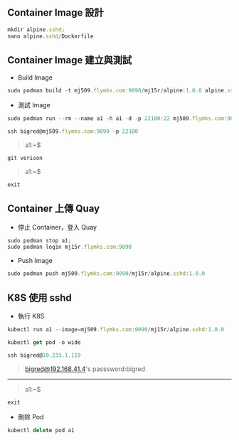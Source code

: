 ## Container Image 設計
```js
mkdir alpine.sshd;
nano alpine.sshd/Dockerfile
```

## Container Image 建立與測試
* Build Image
```js
sudo podman build -t mj509.flymks.com:9090/mj15r/alpine:1.0.0 alpine.sshd
```
* 測試 Image
```js
sudo podman run --rm --name a1 -h a1 -d -p 22100:22 mj509.flymks.com:9090/落地雲帳號/alpine.sshd:1.0.0
```

```js
ssh bigred@mj509.flymks.com:9090 -p 22100
```

> a1:~$ 
```js
git verison
```
> a1:~$
```js
exit
```

## Container 上傳 Quay
* 停止 Container，登入 Quay
```js
sudo podman stop a1;
sudo podman login mj15r.flymks.com:9090
```
* Push Image
```js
sudo podman push mj509.flymks.com:9090/mj15r/alpine.sshd:1.0.0
```

## K8S 使用 sshd
* 執行 K8S
```js
kubectl run a1 --image=mj509.flymks.com:9090/mj15r/alpine.sshd:1.0.0
```
```js
kubectl get pod -o wide 
```

```js
ssh bigred@10.233.1.119
```
> bigred@192.168.41.4's passsword:bigred
---
> a1:~$
```js
exit
```
* 刪除 Pod
```js
kubectl delete pod a1
```
